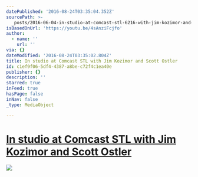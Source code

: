 ```yaml
---
datePublished: '2016-08-24T03:35:04.352Z'
sourcePath: >-
  _posts/2016-06-04-in-studio-at-comcast-stl-6216-with-jim-kozimor-and-scott-o.md
isBasedOnUrl: 'https://youtu.be/4sAnziFcjfo'
author:
  - name: ''
    url: ''
via: {}
dateModified: '2016-08-24T03:35:02.804Z'
title: In studio at Comcast STL with Jim Kozimor and Scott Ostler
id: c1ef9f06-5df4-4387-a8be-c72f4c1ea40e
publisher: {}
description: ''
starred: true
inFeed: true
hasPage: false
inNav: false
_type: MediaObject

---
```

# [In studio at Comcast STL with Jim Kozimor and Scott Ostler][0]
![](https://the-grid-user-content.s3-us-west-2.amazonaws.com/3969bb8e-5070-4e2b-b89c-c751dc818f0d.jpg)

[0]: https://youtu.be/4sAnziFcjfo